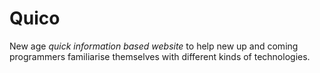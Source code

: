 # Quico
New age *quick information based website* to help new up and coming programmers familiarise themselves with different kinds of technologies.
